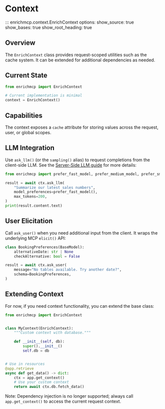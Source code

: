 # Context

::: enrichmcp.context.EnrichContext
    options:
        show_source: true
        show_bases: true
        show_root_heading: true

## Overview

The `EnrichContext` class provides request-scoped utilities such as the cache system.
It can be extended for additional dependencies as needed.

## Current State

```python
from enrichmcp import EnrichContext

# Current implementation is minimal
context = EnrichContext()
```

## Capabilities

The context exposes a `cache` attribute for storing values across the request,
user, or global scopes.

## LLM Integration

Use `ask_llm()` (or the `sampling()` alias) to request completions from the client-side LLM. See the [Server-Side LLM guide](../server_side_llm.md) for more details:

```python
from enrichmcp import prefer_fast_model, prefer_medium_model, prefer_smart_model

result = await ctx.ask_llm(
    "Summarize our latest sales numbers",
    model_preferences=prefer_fast_model(),
    max_tokens=200,
)
print(result.content.text)
```

## User Elicitation

Call `ask_user()` when you need additional input from the client. It wraps the
underlying MCP `elicit()` API:

```python
class BookingPreferences(BaseModel):
    alternativeDate: str | None
    checkAlternative: bool = False

result = await ctx.ask_user(
    message="No tables available. Try another date?",
    schema=BookingPreferences,
)
```

## Extending Context

For now, if you need context functionality, you can extend the base class:

```python
from enrichmcp import EnrichContext


class MyContext(EnrichContext):
    """Custom context with database."""

    def __init__(self, db):
        super().__init__()
        self.db = db


# Use in resources
@app.retrieve
async def get_data() -> dict:
    ctx = app.get_context()
    # Use your custom context
    return await ctx.db.fetch_data()
```

Note: Dependency injection is no longer supported; always call ``app.get_context()`` to access the current request context.
